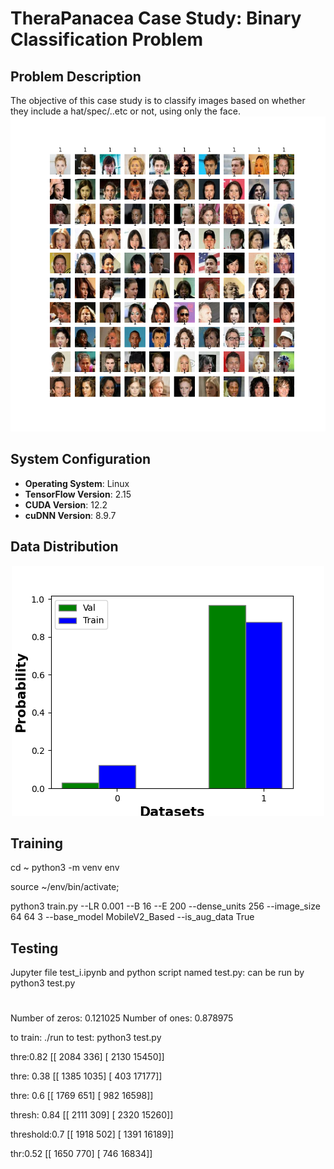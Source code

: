 # TheraPanacea Case Study: Binary Classification Problem

## Problem Description
The objective of this case study is to classify images based on whether they include a hat/spec/..etc or not, using only the face. 
![alt text](pictures/data_image.png)

## System Configuration
- **Operating System**: Linux
- **TensorFlow Version**: 2.15
- **CUDA Version**: 12.2
- **cuDNN Version**: 8.9.7

## Data Distribution
<div align="center">
	<img src="pictures/data_dist.png">
</div>




## Training

cd ~
python3 -m venv env

source ~/env/bin/activate;

python3 train.py --LR 0.001 --B 16 --E 200 --dense_units 256 --image_size 64 64 3 --base_model MobileV2_Based --is_aug_data True

## Testing
Jupyter file test_i.ipynb and python script named test.py: can be run by python3 test.py






#


Number of zeros: 0.121025
Number of ones: 0.878975

to train: ./run 
to test: python3 test.py


thre:0.82
[[ 2084   336]
 [ 2130 15450]]

thre: 0.38
 [[ 1385  1035]
 [  403 17177]]

thre: 0.6
[[ 1769   651]
 [  982 16598]]

thresh: 0.84
[[ 2111   309]
 [ 2320 15260]]

threshold:0.7
[[ 1918   502]
 [ 1391 16189]]

 thr:0.52
 [[ 1650   770]
 [  746 16834]]